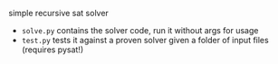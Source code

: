 simple recursive sat solver

- `solve.py` contains the solver code, run it without args for usage
- `test.py` tests it against a proven solver given a folder of input files (requires pysat!)
